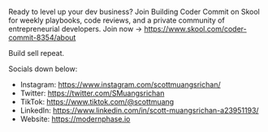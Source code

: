 Ready to level up your dev business? Join Building Coder Commit on Skool for weekly playbooks, code reviews, and a private community of entrepreneurial developers. Join now → https://www.skool.com/coder-commit-8354/about

Build sell repeat.

Socials down below:
- Instagram: https://www.instagram.com/scottmuangsrichan/ 
- Twitter: https://twitter.com/SMuangsrichan
- TikTok: https://www.tiktok.com/@scottmuang
- LinkedIn: https://www.linkedin.com/in/scott-muangsrichan-a23951193/
- Website: https://modernphase.io

<!---
scottmuangsrichan/scottmuangsrichan is a ✨ special ✨ repository because its `README.md` (this file) appears on your GitHub profile.
You can click the Preview link to take a look at your changes.
--->
